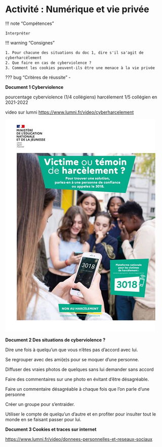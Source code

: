 # Activité : Numérique et vie privée 



!!! note “Compétences”

    Interpréter 

!!! warning “Consignes”

    1. Pour chacune des situations du doc 1, dire s'il sa'agit de cyberharcélement
    2. Que faire en cas de cyberviolence ?
    3. Comment les cookies peuvent-ils être une menace à la vie privée
    
    
??? bug “Critères de réussite”
    - 



<div markdown style="break_inside: avoid;">

**Document 1 Cyberviolence**

pourcentage cyberviolence (1/4 collégiens) harcélement 1/5 collégien en 2021-2022

video sur lumni
https://www.lumni.fr/video/cyberharcelement


![](image-9.png)

**Document 2 Des situations de cyberviolence ?**


Dire une fois à quelqu’un que vous n’êtes pas d’accord avec lui.

Se regrouper avec des ami(e)s pour se moquer d’une personne.

Diffuser des vraies photos de quelques sans lui demander sans accord

Faire des commentaires sur une photo en évitant d’être désagréable.

Faire un commentaire désagréable à chaque fois que l’on parle d’une personne

Créer un groupe pour s’entraider. 

Utiliser le compte de quelqu’un d’autre et en profiter pour insulter tout le monde en se faisant passer pour lui.

</div>

**Document 3 Cookies et traces sur internet**

https://www.lumni.fr/video/donnees-personnelles-et-reseaux-sociaux



